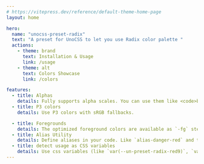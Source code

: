 ```yaml
---
# https://vitepress.dev/reference/default-theme-home-page
layout: home

hero:
  name: "unocss-preset-radix"
  text: "A preset for UnoCSS to let you use Radix color palette "
  actions:
    - theme: brand
      text: Installation & Usage
      link: /usage
    - theme: alt
      text: Colors Showcase
      link: /colors

features:
  - title: Alphas
    details: Fully supports alpha scales. You can use them like <code>bg-blue5A</code>.
  - title: P3 colors
    details: Use P3 colors with sRGB fallbacks. 

  - title: Foregrounds
    details: The optimized foreground colors are available as `-fg` steps. For example text-blue-fg for white text-amber-fg for white. These colors are based on the Radix docs. This also works with hues and aliases.
  - title: Alias Utility
    details: Define aliases in your code. Like `alias-danger-red` and then use it like `bg-danger4` or `bg-danger5A`.
  - title: detect usage as CSS variables
    details: Use css variables (like `var(--un-preset-radix-red9)`, `var(--un-preset-radix-red9 , red)`) and it adds the corresponding colors to your project.
---
```

